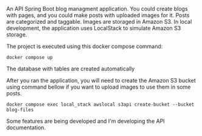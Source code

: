 An API Spring Boot blog managment application. You could create blogs with pages, and you could make posts with uploaded images for it. Posts are categorized and taggable. 
Images are storaged in Amazon S3. In local development, the application uses LocalStack to simulate Amazon S3 storage.

The project is executed using this docker compose command:

```
docker compose up
```

The database with tables are created automatically

After you ran the application, you will need to create the Amazon S3 bucket using command bellow if you want to upload images to use them in some posts.

```
docker compose exec local_stack awslocal s3api create-bucket --bucket blog-files
```

Some features are being developed and I'm developing the API documentation.

